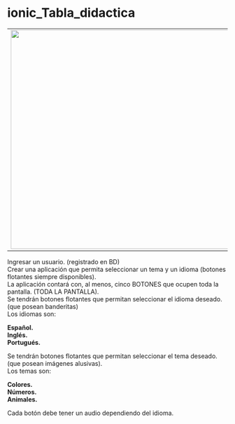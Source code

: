 ﻿# ionic_Tabla_didactica
 
 <table>
  <tr>
    <td><img src="https://user-images.githubusercontent.com/36265058/127919045-d976ddf2-40c9-4f78-8eec-55a61ea903aa.png" height="500"></td>
    <td><img src="https://user-images.githubusercontent.com/36265058/127919078-1172b23e-95a3-4fd3-a888-a6b4b42be84f.png" height="500"></td>
  </tr>
</table>


<p>Ingresar un usuario. (registrado en BD)<br>
Crear una aplicación que permita seleccionar un tema y un idioma (botones flotantes siempre disponibles).<br>
La aplicación contará con, al menos, cinco BOTONES que ocupen toda la pantalla. (TODA LA PANTALLA).<br>
Se tendrán botones flotantes que permitan seleccionar el idioma deseado. (que posean banderitas)<br>
Los idiomas son:</p>

<strong>Español.<br>
Inglés.<br>
Portugués.</strong>

<p>Se tendrán botones flotantes que permitan seleccionar el tema deseado. (que posean imágenes alusivas).<br>
Los temas son:</p>

<strong>Colores.<br>
Números.<br>
Animales.</strong>

<p>Cada botón debe tener un audio dependiendo del idioma.</p>
